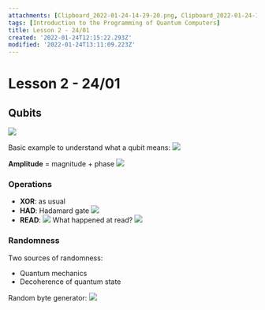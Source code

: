 ```yaml
---
attachments: [Clipboard_2022-01-24-14-29-20.png, Clipboard_2022-01-24-14-34-42.png, Clipboard_2022-01-24-14-40-22.png, Clipboard_2022-01-24-14-44-51.png, Clipboard_2022-01-24-14-50-17.png, Clipboard_2022-01-24-14-55-21.png, Clipboard_2022-01-24-15-11-09.png]
tags: [Introduction to the Programming of Quantum Computers]
title: Lesson 2 - 24/01
created: '2022-01-24T12:15:22.293Z'
modified: '2022-01-24T13:11:09.223Z'
---
```


# Lesson 2 - 24/01

## Qubits

![](@attachment/Clipboard_2022-01-24-14-29-20.png)

Basic example to understand what a qubit means: ![](@attachment/Clipboard_2022-01-24-14-34-42.png)

**Amplitude** = magnitude + phase
![](@attachment/Clipboard_2022-01-24-14-40-22.png)

### Operations

- **XOR**: as usual
- **HAD**: Hadamard gate ![](@attachment/Clipboard_2022-01-24-14-44-51.png)
- **READ**: ![](@attachment/Clipboard_2022-01-24-14-50-17.png)
  What happened at read? ![](@attachment/Clipboard_2022-01-24-14-55-21.png)

### Randomness

Two sources of randomness:
- Quantum mechanics
- Decoherence of quantum state

Random byte generator: ![](@attachment/Clipboard_2022-01-24-15-11-09.png)
